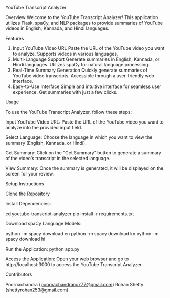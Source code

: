 YouTube Transcript Analyzer

Overview
Welcome to the YouTube Transcript Analyzer! This application utilizes Flask, spaCy, and NLP packages to provide summaries of YouTube videos in English, Kannada, and Hindi languages.

Features

1. Input YouTube Video URL
Paste the URL of the YouTube video you want to analyze.
Supports videos in various languages.
2. Multi-Language Support
Generate summaries in English, Kannada, or Hindi languages.
Utilizes spaCy for natural language processing.
3. Real-Time Summary Generation
Quickly generate summaries of YouTube video transcripts.
Accessible through a user-friendly web interface.
4. Easy-to-Use Interface
Simple and intuitive interface for seamless user experience.
Get summaries with just a few clicks.

Usage

To use the YouTube Transcript Analyzer, follow these steps:

Input YouTube Video URL: Paste the URL of the YouTube video you want to analyze into the provided input field.

Select Language: Choose the language in which you want to view the summary (English, Kannada, or Hindi).

Get Summary: Click on the "Get Summary" button to generate a summary of the video's transcript in the selected language.

View Summary: Once the summary is generated, it will be displayed on the screen for your review.


Setup Instructions

Clone the Repository

Install Dependencies:

cd youtube-transcript-analyzer
pip install -r requirements.txt

Download spaCy Language Models:

python -m spacy download en
python -m spacy download kn
python -m spacy download hi

Run the Application:
python app.py

Access the Application:
Open your web browser and go to http://localhost:3000 to access the YouTube Transcript Analyzer.

Contributors

Poornachandra (poornachandrapc777@gmail.com)
Rohan Shetty (shettyrohan253@gmail.com)